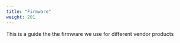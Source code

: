 ```yaml
---
title: "Firmware"
weight: 201
---
```


This is a guide the the firmware we use for different vendor products